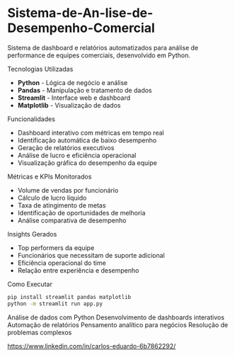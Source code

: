 <h1>Sistema-de-An-lise-de-Desempenho-Comercial</h1>
Sistema de dashboard e relatórios automatizados para análise de performance de equipes comerciais, desenvolvido em Python.

Tecnologias Utilizadas
- **Python** - Lógica de negócio e análise
- **Pandas** - Manipulação e tratamento de dados
- **Streamlit** - Interface web e dashboard
- **Matplotlib** - Visualização de dados

Funcionalidades
- Dashboard interativo com métricas em tempo real
- Identificação automática de baixo desempenho
- Geração de relatórios executivos
- Análise de lucro e eficiência operacional
- Visualização gráfica do desempenho da equipe

Métricas e KPIs Monitorados
- Volume de vendas por funcionário
- Cálculo de lucro líquido
- Taxa de atingimento de metas
- Identificação de oportunidades de melhoria
- Análise comparativa de desempenho

Insights Gerados
- Top performers da equipe
- Funcionários que necessitam de suporte adicional
- Eficiência operacional do time
- Relação entre experiência e desempenho

Como Executar
```bash
pip install streamlit pandas matplotlib
python -m streamlit run app.py
```


Análise de dados com Python
Desenvolvimento de dashboards interativos
Automação de relatórios
Pensamento analítico para negócios
Resolução de problemas complexos 

https://www.linkedin.com/in/carlos-eduardo-6b7862292/
